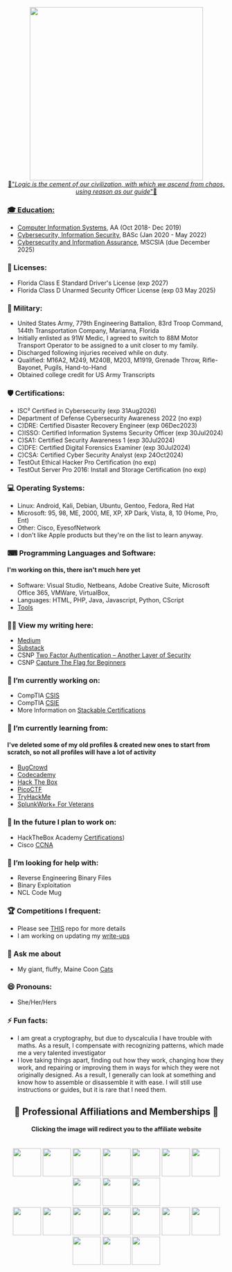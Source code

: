 <div align="center" dir="auto">
<a href="https://www.paramountplus.com/shows/star-trek-strange-new-worlds/?searchReferral=desktop-web&source=google-organic&ftag=PPM-23-10bfh8c"/a><img src="https://github.com/CodebenderCate/CodebenderCate/blob/main/Images/NuSpock.jpg" width="400 height="100"/>
</div>

<div align="center" dir="auto">🖖"<i>Logic is the cement of our civilization, with which we ascend from chaos, using reason as our guide</i>"🖖</div>

### 🎓 Education:
- [Computer Information Systems](https://pensacolastate.smartcatalogiq.com/2018-2019/catalog/academic-programs/associate-in-arts-program/associate-in-arts-programs-of-study/computer-information-systems-advising-track/), AA (Oct 2018- Dec 2019)
- [Cybersecurity, Information Security](https://pensacolastate.smartcatalogiq.com/2020-2021/catalog/programs-of-study/baccalaureate-degrees/baccalaureate-degree-programs/bas-cybersecurity/), BASc (Jan 2020 - May 2022)
- [Cybersecurity and Information Assurance](https://www.wgu.edu/online-it-degrees/cybersecurity-information-assurance-masters-program.html), MSCSIA (due December 2025)

### 💼 Licenses:
- Florida Class E Standard Driver's License (exp 2027)
- Florida Class D Unarmed Security Officer License (exp 03 May 2025)

### 💂 Military:
- United States Army, 779th Engineering Battalion, 83rd Troop Command, 144th Transportation Company, Marianna, Florida
- Initially enlisted as 91W Medic, I agreed to switch to 88M Motor Transport Operator to be assigned to a unit closer to my family.
- Discharged following injuries received while on duty.
- Qualified: M16A2, M249, M240B, M203, M1919, Grenade Throw, Rifle-Bayonet, Pugils, Hand-to-Hand
- Obtained college credit for US Army Transcripts

### 🛡️ Certifications:
- ISC² Certified in Cybersecurity (exp 31Aug2026)
- Department of Defense Cybersecurity Awareness 2022 (no exp)
- C)DRE: Certified Disaster Recovery Engineer (exp 06Dec2023)
- C)ISSO: Certified Information Systems Security Officer (exp 30Jul2024)
- C)SA1: Certified Security Awareness 1 (exp 30Jul2024)
- C)DFE: Certified Digital Forensics Examiner (exp 30Jul2024)
- C)CSA: Certified Cyber Security Analyst (exp 24Oct2024)
- TestOut Ethical Hacker Pro Certification (no exp)
- TestOut Server Pro 2016: Install and Storage Certification (no exp)

### 💻 Operating Systems:
- Linux: Android, Kali, Debian, Ubuntu, Gentoo, Fedora, Red Hat
- Microsoft: 95, 98, ME, 2000, ME, XP, XP Dark, Vista, 8, 10 (Home, Pro, Ent)
- Other: Cisco, EyesofNetwork
- I don't like Apple products but they're on the list to learn anyway.

### ⌨ Programming Languages and Software:
#### I'm working on this, there isn't much here yet

- Software: Visual Studio, Netbeans, Adobe Creative Suite, Microsoft Office 365, VMWare, VirtualBox,
- Languages: HTML, PHP, Java, Javascript, Python, CScript
- [Tools](https://github.com/CodebenderCate/Hacking-Tools)

### ✍🏼 View my writing here:
- [Medium](https://codebendercate.medium.com/)
- [Substack](https://codebendercate.substack.com/)
- CSNP [Two Factor Authentication – Another Layer of Security](https://www.csnp.org/post/two-factor-authentication-another-layer-of-security)
- CSNP [Capture The Flag for Beginners](https://www.csnp.org/post/capture-the-flag-for-beginners)

### 🔭 I’m currently working on:

- CompTIA [CSIS](https://www.credly.com/org/comptia/badge/comptia-secure-infrastructure-specialist-csis-stackable-certification)
- CompTIA [CSIE](https://www.credly.com/org/comptia/badge/comptia-secure-infrastructure-expert-csie-stackable)
- More Information on [Stackable Certifications](https://www.comptia.org/certifications/which-certification/stackable-certifications)

### 🌱 I’m currently learning from:
#### I've deleted some of my old profiles & created new ones to start from scratch, so not all profiles will have a lot of activity
- [BugCrowd](https://bugcrowd.com/Codebender_Cate)
- [Codecademy](https://www.codecademy.com/profiles/Codebender_Cate)
- [Hack The Box](https://app.hackthebox.com/users/597984)
- [PicoCTF](https://play.picoctf.org/users/Codebender_Cate)
- [TryHackMe](https://tryhackme.com/p/CodebenderCate)
- [SplunkWork+ For Veterans](https://workplus.splunk.com/veterans)

### 🔮 In the future I plan to work on:
- HackTheBox Academy [Certifications](https://academy.hackthebox.com/preview/certifications))
- Cisco [CCNA](https://www.netacad.com/courses/networking)

### 🤔 I’m looking for help with:
- Reverse Engineering Binary Files
- Binary Exploitation
- NCL Code Mug

### 🏆 Competitions I frequent:
- Please see [THIS](https://github.com/CodebenderCate/Cybersecurity-Information/blob/main/Collegiate%20Cyber%20Competitions.md) repo for more details
- I am working on updating my [write-ups](https://github.com/CodebenderCate/Write-Ups)

### 💬 Ask me about
- My giant, fluffy, Maine Coon [Cats](https://www.instagram.com/shadow.and.kira/)

### 😄 Pronouns:
- She/Her/Hers

### ⚡ Fun facts:
- I am great a cryptography, but due to dyscalculia I have trouble with maths. As a result, I compensate with recognizing patterns, which made me a very talented investigator
- I love taking things apart, finding out how they work, changing how they work, and repairing or improving them in ways for which they were not originally designed. As a result, I generally can look at something and know how to assemble or disassemble it with ease. I will still use instructions or guides, but it is rare that I need them.

## <div align="center" dir="auto"> 🤝 Professional Affiliations and Memberships 🤝</div>
#### <div align="center" dir="auto"> Clicking the image will redirect you to the affiliate website</div><br>
<div align="center" dir="auto">
<a href="https://www.securityhonorsociety.org/student-applicants-page.html"><img src="https://github.com/CodebenderCate/codebendercate/blob/main/Images/OSS.png" width="65" height="65"/></a>
<a href="https://www.nsls.org/"><img src="https://github.com/CodebenderCate/CodebenderCate/blob/main/Images/nsls.png" width="65" height="65"/></a>
<a href="https://www.wgu.edu/online-it-degrees/cyber-club.html"><img src="https://github.com/CodebenderCate/CodebenderCate/blob/main/Images/wgucyber.png" width="65" height="65"/></a>
<a href="https://www.wgu.edu/online-it-degrees/women-in-tech.html"><img src="https://github.com/CodebenderCate/CodebenderCate/blob/main/Images/wit_wgu.png" width="65" height="65"/></a>
<a href="https://www.pensacolastate.edu/academics/robinson-honors-program/"><img src="https://github.com/CodebenderCate/CodebenderCate/blob/main/Images/RHP.png" width="65" height="65"/></a>
<a href="https://nationalcyberleague.org/competition"><img src="https://github.com/CodebenderCate/CodebenderCate/blob/main/Images/NCL.png" width="65" height="65"/></a>
<a href="https://connect.comptia.org/membership"><img src="https://github.com/CodebenderCate/CodebenderCate/blob/main/Images/Comptia.png" width="65" height="65"/></a>
<a href="https://www.wicysmilitary.org/"><img src="https://github.com/CodebenderCate/CodebenderCate/blob/main/Images/WiCyS.png" width="65" height="65"/></a>
<a href="https://womenscyberjutsu.org/"><img src="https://github.com/CodebenderCate/CodebenderCate/blob/main/Images/WCJ.png" width="65" height="65"/></a>
<a href="https://pensacola.afceachapters.org/welcome-afcea-blue-angels-pensacola-chapter"><img src="https://github.com/CodebenderCate/CodebenderCate/blob/main/Images/AFCEABA.png" width="65" height="65"/></a><br>
<a href="https://engage.isaca.org/tallahasseechapter/sheleadstech"><img src="https://github.com/CodebenderCate/CodebenderCate/blob/main/Images/slt.png" width="65" height="65"/></a>
<a href="https://engage.isaca.org/tallahasseechapter/home"><img src="https://github.com/CodebenderCate/CodebenderCate/blob/main/Images/isaca.png" width="65" height="65"/></a>
<a href="https://www.issa.org/membership/"><img src="https://github.com/CodebenderCate/CodebenderCate/blob/main/Images/issa.png" width="65" height="65"/></a>
<a href="https://www.cyberstudents.org"><img src="https://github.com/CodebenderCate/CodebenderCate/blob/main/Images/ncw.png" width="65" height="65"/></a>
<a href="https://iacr.org/"><img src="https://github.com/CodebenderCate/CodebenderCate/blob/main/Images/iacr.png" width="65" height="65"/></a>
<a href="https://swe.org/"><img src="https://github.com/CodebenderCate/CodebenderCate/blob/main/Images/swe.png" width="65" height="65"/></a>
<a href="https://www.ndia.org/"><img src="https://github.com/CodebenderCate/CodebenderCate/blob/main/Images/ndia.png" width="65" height="65"/></a>
<a href="https://www.womenindefense.net/"><img src="https://github.com/CodebenderCate/CodebenderCate/blob/main/Images/wid.png" width="65" height="65"/></a>
<a href="https://www.ntsa.org/"><img src="https://github.com/CodebenderCate/CodebenderCate/blob/main/Images/ntsa.png" width="65" height="65"/></a>
<a href="https://www.emergingtechnologiesinstitute.org/"><img src="https://github.com/CodebenderCate/CodebenderCate/blob/main/Images/eti.png" width="65" height="65"/></a>
</div>

